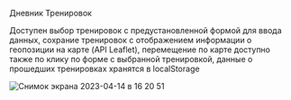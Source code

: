 Дневник Тренировок

Доступен выбор тренировок с предустановленной формой для ввода данных, сохрание тренировок с отображением информации о геопозиции на карте (API Leaflet), перемещение по карте доступно также по клику по форме с выбранной тренировкой, данные о прошедших тренировках хранятся в localStorage

![Снимок экрана 2023-04-14 в 16 20 51](https://user-images.githubusercontent.com/87428979/232003610-a25664c3-2b4c-4429-9667-c8b89e82664d.png)
